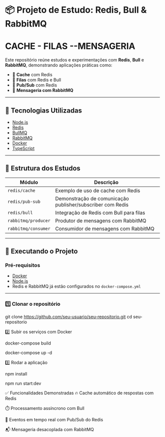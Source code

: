 # 📦 Projeto de Estudo: Redis, Bull & RabbitMQ

# CACHE - FILAS --MENSAGERIA

Este repositório reúne estudos e experimentações com **Redis**, **Bull** e **RabbitMQ**, demonstrando aplicações práticas como:

- 📌 **Cache** com Redis
- 🔄 **Filas** com Redis e Bull
- 📣 **Pub/Sub** com Redis
- 🐇 **Mensageria com RabbitMQ**

---


## 🚀 Tecnologias Utilizadas

- [Node.js](https://nodejs.org/)
- [Redis](https://redis.io/)
- [BullMQ](https://docs.bullmq.io/)
- [RabbitMQ](https://www.rabbitmq.com/)
- [Docker](https://www.docker.com/)
- [TypeScript](https://www.typescriptlang.org/)

---


## 📂 Estrutura dos Estudos

| Módulo                     | Descrição                                                                 |
|---------------------------|---------------------------------------------------------------------------|
| `redis/cache`             | Exemplo de uso de cache com Redis                                         |
| `redis/pub-sub`           | Demonstração de comunicação publisher/subscriber com Redis                |
| `redis/bull`              | Integração de Redis com Bull para filas                                   |
| `rabbitmq/producer`       | Produtor de mensagens com RabbitMQ                                        |
| `rabbitmq/consumer`       | Consumidor de mensagens com RabbitMQ                                      |

---


## 🧪 Executando o Projeto

### Pré-requisitos

- [Docker](https://docs.docker.com/get-docker/)
- [Node.js](https://nodejs.org/)
- Redis e RabbitMQ já estão configurados no `docker-compose.yml`

---

### 1️⃣ Clonar o repositório

git clone https://github.com/seu-usuario/seu-repositorio.git
cd seu-repositorio


2️⃣ Subir os serviços com Docker

docker-compose build

docker-compose up -d


3️⃣ Rodar a aplicação

npm install

npm run start:dev


✅ Funcionalidades Demonstradas
🔥 Cache automático de respostas com Redis

⏱️ Processamento assíncrono com Bull

📢 Eventos em tempo real com Pub/Sub do Redis

📬 Mensageria desacoplada com RabbitMQ

